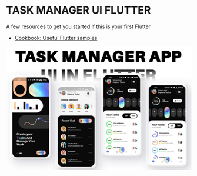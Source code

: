 
#  TASK MANAGER UI FLUTTER


A few resources to get you started if this is your first Flutter
- [Cookbook: Useful Flutter samples](https://docs.flutter.dev/cookbook)

 
<p align="center">
<img src="https://raw.githubusercontent.com/dudecoderr/Task-Manager-UI-in-Flutter/master/assets/images/s1.jpg" width="600px">
</p>
  
 
